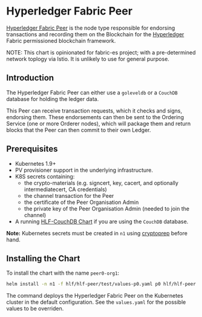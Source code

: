 # Hyperledger Fabric Peer

[Hyperledger Fabric Peer](http://hyperledger-fabric.readthedocs.io/) is the node type responsible for endorsing transactions and recording them on the Blockchain for the [Hyperledger](https://www.hyperledger.org/) Fabric permissioned blockchain framework.

NOTE: This chart is opinionated for fabric-es project; with a pre-determined network toplogy via Istio. It is unlikely to use for general purpose. 

## Introduction

The Hyperledger Fabric Peer can either use a `goleveldb` or a `CouchDB` database for holding the ledger data.

This Peer can receive transaction requests, which it checks and signs, endorsing them. These endorsements can then be sent to the Ordering Service (one or more Orderer nodes), which will package them and return blocks that the Peer can then commit to their own Ledger.

## Prerequisites

- Kubernetes 1.9+
- PV provisioner support in the underlying infrastructure.
- K8S secrets containing:
    - the crypto-materials (e.g. signcert, key, cacert, and optionally intermediatecert, CA credentials)
    - the channel transaction for the Peer
    - the certificate of the Peer Organisation Admin
    - the private key of the Peer Organisation Admin (needed to join the channel)
- A running [HLF-CouchDB Chart](https://github.com/kubernetes/charts/tree/master/stable/hlf-couchdb) if you are using the `CouchDB` database.

**Note:** Kubernetes secrets must be created in `n1` using [cryptoprep](../workflow/cryptoprep/README.md) before hand.

## Installing the Chart

To install the chart with the name `peer0-org1`:

```bash
helm install -n n1 -f hlf/hlf-peer/test/values-p0.yaml p0 hlf/hlf-peer
```

The command deploys the Hyperledger Fabric Peer on the Kubernetes cluster in the default configuration. See the `values.yaml` for the possible values to be overriden.
